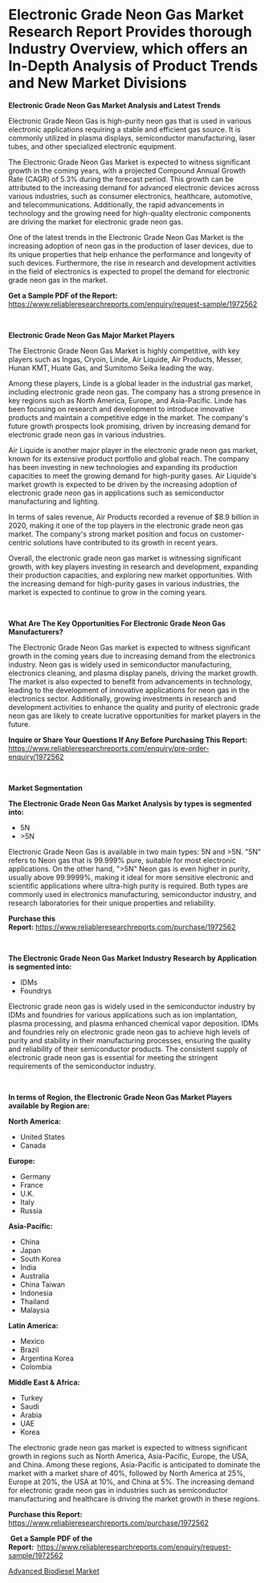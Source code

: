 <p><h1>Electronic Grade Neon Gas Market Research Report Provides thorough Industry Overview, which offers an In-Depth Analysis of Product Trends and New Market Divisions</h1></p><p><strong>Electronic Grade Neon Gas Market Analysis and Latest Trends</strong></p>
<p><p>Electronic Grade Neon Gas is high-purity neon gas that is used in various electronic applications requiring a stable and efficient gas source. It is commonly utilized in plasma displays, semiconductor manufacturing, laser tubes, and other specialized electronic equipment.</p><p>The Electronic Grade Neon Gas Market is expected to witness significant growth in the coming years, with a projected Compound Annual Growth Rate (CAGR) of 5.3% during the forecast period. This growth can be attributed to the increasing demand for advanced electronic devices across various industries, such as consumer electronics, healthcare, automotive, and telecommunications. Additionally, the rapid advancements in technology and the growing need for high-quality electronic components are driving the market for electronic grade neon gas.</p><p>One of the latest trends in the Electronic Grade Neon Gas Market is the increasing adoption of neon gas in the production of laser devices, due to its unique properties that help enhance the performance and longevity of such devices. Furthermore, the rise in research and development activities in the field of electronics is expected to propel the demand for electronic grade neon gas in the market.</p></p>
<p><strong>Get a Sample PDF of the Report:&nbsp;</strong> <a href="https://www.reliableresearchreports.com/enquiry/request-sample/1972562">https://www.reliableresearchreports.com/enquiry/request-sample/1972562</a></p>
<p>&nbsp;</p>
<p><strong>Electronic Grade Neon Gas Major Market Players</strong></p>
<p><p>The Electronic Grade Neon Gas Market is highly competitive, with key players such as Ingas, Cryoin, Linde, Air Liquide, Air Products, Messer, Hunan KMT, Huate Gas, and Sumitomo Seika leading the way. </p><p>Among these players, Linde is a global leader in the industrial gas market, including electronic grade neon gas. The company has a strong presence in key regions such as North America, Europe, and Asia-Pacific. Linde has been focusing on research and development to introduce innovative products and maintain a competitive edge in the market. The company's future growth prospects look promising, driven by increasing demand for electronic grade neon gas in various industries.</p><p>Air Liquide is another major player in the electronic grade neon gas market, known for its extensive product portfolio and global reach. The company has been investing in new technologies and expanding its production capacities to meet the growing demand for high-purity gases. Air Liquide's market growth is expected to be driven by the increasing adoption of electronic grade neon gas in applications such as semiconductor manufacturing and lighting.</p><p>In terms of sales revenue, Air Products recorded a revenue of $8.9 billion in 2020, making it one of the top players in the electronic grade neon gas market. The company's strong market position and focus on customer-centric solutions have contributed to its growth in recent years.</p><p>Overall, the electronic grade neon gas market is witnessing significant growth, with key players investing in research and development, expanding their production capacities, and exploring new market opportunities. With the increasing demand for high-purity gases in various industries, the market is expected to continue to grow in the coming years.</p></p>
<p>&nbsp;</p>
<p><strong>What Are The Key Opportunities For Electronic Grade Neon Gas Manufacturers?</strong></p>
<p><p>The Electronic Grade Neon Gas market is expected to witness significant growth in the coming years due to increasing demand from the electronics industry. Neon gas is widely used in semiconductor manufacturing, electronics cleaning, and plasma display panels, driving the market growth. The market is also expected to benefit from advancements in technology, leading to the development of innovative applications for neon gas in the electronics sector. Additionally, growing investments in research and development activities to enhance the quality and purity of electronic grade neon gas are likely to create lucrative opportunities for market players in the future.</p></p>
<p><strong>Inquire or Share Your Questions If Any Before Purchasing This Report:</strong> <a href="https://www.reliableresearchreports.com/enquiry/pre-order-enquiry/1972562">https://www.reliableresearchreports.com/enquiry/pre-order-enquiry/1972562</a></p>
<p>&nbsp;</p>
<p><strong>Market Segmentation</strong></p>
<p><strong>The Electronic Grade Neon Gas Market Analysis by types is segmented into:</strong></p>
<p><ul><li>5N</li><li>>5N</li></ul></p>
<p><p>Electronic Grade Neon Gas is available in two main types: 5N and >5N. "5N" refers to Neon gas that is 99.999% pure, suitable for most electronic applications. On the other hand, ">5N" Neon gas is even higher in purity, usually above 99.9999%, making it ideal for more sensitive electronic and scientific applications where ultra-high purity is required. Both types are commonly used in electronics manufacturing, semiconductor industry, and research laboratories for their unique properties and reliability.</p></p>
<p><strong>Purchase this Report:&nbsp;</strong><a href="https://www.reliableresearchreports.com/purchase/1972562">https://www.reliableresearchreports.com/purchase/1972562</a></p>
<p>&nbsp;</p>
<p><strong>The Electronic Grade Neon Gas Market Industry Research by Application is segmented into:</strong></p>
<p><ul><li>IDMs</li><li>Foundrys</li></ul></p>
<p><p>Electronic grade neon gas is widely used in the semiconductor industry by IDMs and foundries for various applications such as ion implantation, plasma processing, and plasma enhanced chemical vapor deposition. IDMs and foundries rely on electronic grade neon gas to achieve high levels of purity and stability in their manufacturing processes, ensuring the quality and reliability of their semiconductor products. The consistent supply of electronic grade neon gas is essential for meeting the stringent requirements of the semiconductor industry.</p></p>
<p>&nbsp;</p>
<p><strong>In terms of Region, the Electronic Grade Neon Gas Market Players available by Region are:</strong></p>
<p>
    <p> <strong> North America: </strong>
        <ul>
            <li>United States</li>
            <li>Canada</li>
        </ul>
        </p> 
    <p> <strong> Europe: </strong>
        <ul>
            <li>Germany</li>
            <li>France</li>
            <li>U.K.</li>
            <li>Italy</li>
            <li>Russia</li>
        </ul>
        </p> 
    <p> <strong> Asia-Pacific: </strong>
        <ul>
            <li>China</li>
            <li>Japan</li>
            <li>South Korea</li>
            <li>India</li>
            <li>Australia</li>
            <li>China Taiwan</li>
            <li>Indonesia</li>
            <li>Thailand</li>
            <li>Malaysia</li>
        </ul>
        </p> 
    <p> <strong> Latin America: </strong>
        <ul>
            <li>Mexico</li>
            <li>Brazil</li>
            <li>Argentina Korea</li>
            <li>Colombia</li>
        </ul>
        </p> 
    <p> <strong> Middle East & Africa: </strong>
        <ul>
            <li>Turkey</li>
            <li>Saudi</li>
            <li>Arabia</li>
            <li>UAE</li>
            <li>Korea</li>
        </ul>
    </p>
    </p>
<p><p>The electronic grade neon gas market is expected to witness significant growth in regions such as North America, Asia-Pacific, Europe, the USA, and China. Among these regions, Asia-Pacific is anticipated to dominate the market with a market share of 40%, followed by North America at 25%, Europe at 20%, the USA at 10%, and China at 5%. The increasing demand for electronic grade neon gas in industries such as semiconductor manufacturing and healthcare is driving the market growth in these regions.</p></p>
<p><strong>Purchase this Report: </strong><a href="https://www.reliableresearchreports.com/purchase/1972562">https://www.reliableresearchreports.com/purchase/1972562</a></p>
<p>&nbsp;<strong>Get a Sample PDF of the Report:&nbsp;&nbsp;</strong><a href="https://www.reliableresearchreports.com/enquiry/request-sample/1972562">https://www.reliableresearchreports.com/enquiry/request-sample/1972562</a></p>
<p><strong></strong></p>
<p><p><a href="https://nifty-kite-d51.notion.site/Advanced-Biodiesel-Market-Provides-Detailed-Segmentation-of-this-Market-based-on-Type-Application--2701c6733bc24f69b88e3a933684cf04">Advanced Biodiesel Market</a></p></p>